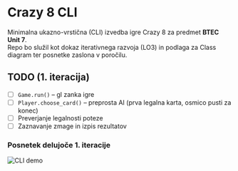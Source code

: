 # Crazy 8 CLI

Minimalna ukazno-vrstična (CLI) izvedba igre Crazy 8 za predmet **BTEC Unit 7**.  
Repo bo služil kot dokaz iterativnega razvoja (LO3) in podlaga za Class diagram ter posnetke zaslona v poročilu.

## TODO (1. iteracija)
- [ ] `Game.run()` – gl zanka igre  
- [ ] `Player.choose_card()` – preprosta AI (prva legalna karta, osmico pusti za konec)  
- [ ] Preverjanje legalnosti poteze  
- [ ] Zaznavanje zmage in izpis rezultatov

### Posnetek delujoče 1. iteracije
![CLI demo](docs/screenshots/demo_cli_run.jpg)

